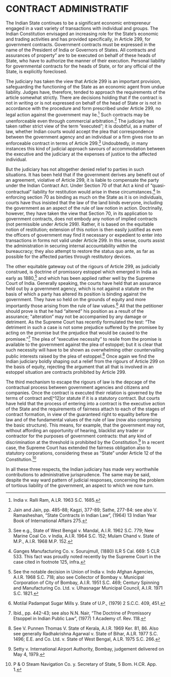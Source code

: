 # CONTRACT ADMINISTRATIF

The Indian State continues to be a significant economic entrepreneur engaged in a vast variety of transactions with individual and groups. The Indian Constitution envisaged an increasing role for the State’s economic and trading activities and has provided specifically, in Article 299, for government contracts. Government contracts must be expressed in the name of the President of India or Governors of States. All contracts and assurances of property” are to be executed on behalf of these heads of State, who have to authorize the manner of their execution. Personal liability for governmental contracts for the heads of State, or for any official of the State, is explicitly foreclosed.

The judiciary has taken the view that Article 299 is an important provision, safeguarding the functioning of the State as an economic agent from undue liability. Judges have, therefore, tended to approach the requirements of the article somewhat strictly. There are decisions holding that if the contract is not in writing or is not expressed on behalf of the head of State or is not in accordance with the procedure and form prescribed under Article 299, no legal action against the government may lie.[^120] Such contracts may be unenforceable even through commercial arbitration.[^121] The judiciary has taken rather strict view of the term “executed”; it is doubtful, as a matter of law, whether Indian courts would accept the plea that correspondence between the government agency and an individual or a firm gives rise to an enforceable contract in terms of Article 299.[^122] Undoubtedly, in many instances this kind of judicial approach savours of accommodation between the executive and the judiciary at the expenses of justice to the affected individual.

But the judiciary has not altogether denied relief to parties in such situations. It has been held that if the government derives any benefit out of an agreement, violative of Article 299, it is liable to compensate the party under the Indian Contract Act. Under Section 70 of that Act a kind of “quasi-contractual” liability for restitution would arise in these circumstances.[^123] In enforcing section 70 as binding as much on the State as it is on individuals, courts have thus insisted that the law of the land binds everyone, including the government as an aspect of the rule of law notion in action. Doctrinally, however, they have taken the view that Section 70, in its application to government contracts, does not embody any notion of implied contracts (not permissible under Article 299). Rather, it is based on the equitable notion of restitution; extension of this notion is then easily justified as even the officers of government may find it necessary or expedient to enter into transactions in forms not valid under Article 299. In this sense, courts assist the administration in securing internal accountability within the bureaucracy; they also attempt to restore the status quo ante, as far as possible for the affected parties through restitutory devices.

The other equitable gateway out of the rigours of Article 299, as judicially construed, is doctrine of promissory estoppel which emerged in India as early as 1880,[^124] and which has been applied rather well by the Supreme Court of India. Generally speaking, the courts have held that an assurance held out by a government agency, which is not against a statute on the basis of which a party has altered its position is binding against the government. They have so held on the grounds of equity and more importantly those arising from the rule of law values.[^125] All that the petitioner should prove is that he had “altered” his position as a result of the assurance; "alteration” may not be accompanied by any damage or detriment. As the Supreme Court has recently formulated the test: “The detriment in such a case is not some prejudice suffered by the promisee by acting on the promise but the prejudice that would be caused to the promisee.”[^126] The plea of “executive necessity” to resile from the promise is available to the government against the plea of estoppel; but it is clear that such necessity will have to be shown as overwhelming other countervailing public interests raised by the plea of estoppel.[^127] Once again we find the Indian judiciary boldly shaping out a relief from the rigours of Article 299 on the basis of equity, rejecting the argument that all that is involved in an estoppel situation are contracts prohibited by Article 299.

The third mechanism to escape the rigours of law is the depcage of the contractual process between government agencies and citizens and companies. Once the contract is executed their relation is governed by the terms of contract and[^12]or statute if it is a statutory contract. But courts have held that the process of entering into a contract is the executive action of the State and the requirements of fairness attach to each of the stages of contract formation, in view of the guaranteed right to equality before the law and of the fundamental values of the rule of law (now also comprising the basic structure). This means, for example, that the government may not, without affording an opportunity of hearing, blacklist any trader or contractor for the purposes of government contracts: that any kind of discrimination at the threshold is prohibited by the Constitution.[^128] In a recent case, the Supreme Court has extended the fairness obligation also to statutory corporations, considering these as “State” under Article 12 of the Constitution.[^129]

In all these three respects, the Indian judiciary has made very worthwhile contributions to administrative jurisprudence. The same may be said, despite the way ward pattern of judicial responses, concerning the problem of tortious liability of the government, an aspect to which we now turn.


[^120]: India v. Ralli Ram, A.LR. 1963 S.C. 1685.

[^121]: Jain and Jain, pp. 485-88; Kagzi, 377-89; Sathe, 277-84: see also V. Ramasheshan, “State Contracts in Indian Law”, (1964) 13 Indian Year Book of International Affairs 275.

[^122]: See e.g., State of West Bengal v. Mandal, A.I.R. 1962 S.C. 779; New Marine Coal Co. v India, A.I.R. 1964 S.C. 152; Mulam Chand v. State of M.P., A.I.R. 1968 M.P. 152.

[^123]: Ganges Manufacturing Co. v. Sourujmull, (1880) ILR 5 Cal. 669: 5 CLR 533. This fact was proudly noted recently by the Supreme Court in the case cited in footnote 125, infra.

[^124]: See the notable decision in Union of India v. Indo Afghan Agencies, A.I.R. 1968 S.C. 718; also see Collector of Bombay v. Municipal Corporation of City of Bombay, A.I.R. 1951 S.C. 469; Century Spinning and Manufacturing Co. Ltd. v. Ulhasnagar Municipal Council, A.I.R. 1971 S.C. 1821.

[^125]: Motilal Padampat Sugar Mills y. State of U.P., (1979) 2 S.C.C. 409, 451.

[^126]: Ibid., pp. 442-43; see also N.N. Nair, “The Doctrine of Promissory Etsoppel in Indian Public Law”, (1977) 1 Academy cf. Rev. 118.

[^127]: See V. Punnen Thomas V. State of Kerala, A.I.R. 1969 Ker. 81, 86. Also see generally Radhakrishna Agarwal v. State of Bihar, A.LR. 1977 S.C. 1496; E.E. and Co. Ltd. v. State of West Bengal, A.LR. 1975 S.C. 266.

[^128]: Setty v. International Airport Authority, Bombay, judgement delivered on May 4, 1979.

[^129]: P & O Steam Navigation Co. y. Secretary of State, 5 Bom. H.CR. App. 1.
